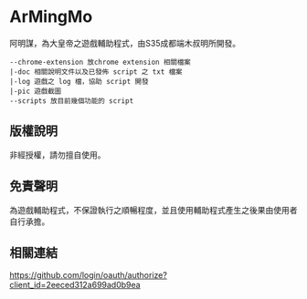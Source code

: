 # ArMingMo
阿明謀，為大皇帝之遊戲輔助程式，由S35成都端木叔明所開發。

```
--chrome-extension 放chrome extension 相關檔案
|-doc 相關說明文件以及已發佈 script 之 txt 檔案
|-log 遊戲之 log 檔，協助 script 開發
|-pic 遊戲截圖
--scripts 放目前幾個功能的 script
```

## 版權說明
非經授權，請勿擅自使用。

## 免責聲明
為遊戲輔助程式，不保證執行之順暢程度，並且使用輔助程式產生之後果由使用者自行承擔。

## 相關連結
https://github.com/login/oauth/authorize?client_id=2eeced312a699ad0b9ea
